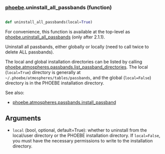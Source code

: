 ### [phoebe](phoebe.md).uninstall_all_passbands (function)


```py

def uninstall_all_passbands(local=True)

```



For convenience, this function is available at the top-level as
[phoebe.uninstall_all_passbands](phoebe.uninstall_all_passbands.md) (only after 2.1.1).

Uninstall all passbands, either globally or locally (need to call twice to
delete ALL passbands).

The local and global installation directories can be listed by calling
[phoebe.atmospheres.passbands.list_passband_directories](phoebe.atmospheres.passbands.list_passband_directories.md).  The local
(`local=True`) directory is generally at
`~/.phoebe/atmospheres/tables/passbands`, and the global (`local=False`)
directory is in the PHOEBE installation directory.

See also:
* [phoebe.atmospheres.passbands.install_passband](phoebe.atmospheres.passbands.install_passband.md)

Arguments
----------
* `local` (bool, optional, default=True): whether to uninstall from the local/user
    directory or the PHOEBE installation directory.  If `local=False`, you
    must have the necessary permissions to write to the installation
    directory.

